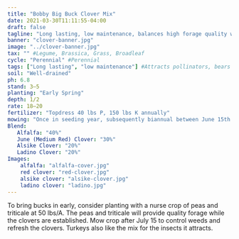 ```yaml
---
title: "Bobby Big Buck Clover Mix"
date: 2021-03-30T11:11:55-04:00
draft: false
tagline: "Long lasting, low maintenance, balances high forage quality with less than ideal soil conditions"
banner: "clover-banner.jpg"
image: "../clover-banner.jpg"
tax: "" #Legume, Brassica, Grass, Broadleaf
cycle: "Perennial" #Perennial
tags: ["Long lasting", "low maintenance"] #Attracts pollinators, bears traffic, etc
soil: "Well-drained"
ph: 6.8
stand: 3–5
planting: "Early Spring"
depth: 1/2
rate: 18–20
fertilizer: "Topdress 40 lbs P, 150 lbs K annually"
mowing: "Once in seeding year, subsequently biannual between June 15th and August 1st"
Blend:
   Alfalfa: "40%"
   June (Medium Red) Clover: "30%"
   Alsike Clover: "20%"
   Ladino Clover: "20%"
Images:
    alfalfa: "alfalfa-cover.jpg"
    red clover: "red-clover.jpg"
    alsike clover: "alsike-clover.jpg"
    ladino clover: "ladino.jpg"
---
```


To bring bucks in early, consider planting with a nurse crop of peas and triticale at 50 lbs/A. The peas and triticale will provide quality forage while the clovers are established. Mow crop after July 15 to control weeds and refresh the clovers. Turkeys also like the mix for the insects it attracts.
